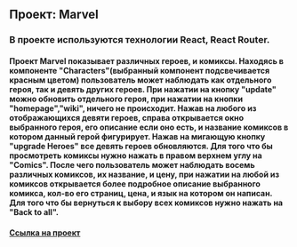 ## Проект: Marvel

### В проекте используются технологии React, React Router.

#### Проект Marvel показывает различных героев, и комиксы. Находясь в компоненте "Characters"(выбранный компонент подсвечивается красным цветом) пользователь может наблюдать как отдельного героя, так и девять других героев. При нажатии на кнопку "update" можно обновить отдельного героя, при нажатии на кнопки "homepage","wiki", ничего не происходит. Нажав на любого из отображающихся девяти героев, справа открывается окно выбранного героя, его описание если оно есть, и название комиксов в котором данный герой фигурирует. Нажав на мигающую кнопку "upgrade Heroes" все девять героев обновляются. Для того что бы просмотреть комиксы нужно нажать в правом верхнем углу на "Comics". После чего пользователь может наблюдать восемь различных комиксов, их название, и цену, при нажатии на любой из комиксов открывается более подробное описание выбранного комикса, кол-во его страниц, цена, и язык на котором он написан. Для того что бы вернуться к выбору всех комиксов нужно нажать на "Back to all".

#### [Ссылка на проект](https://pavel-yaroslavovich.github.io/marvel/)
